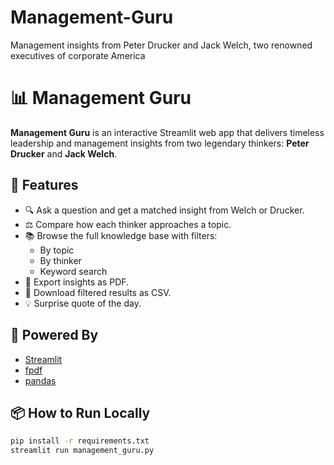 # Management-Guru
Management insights from Peter Drucker and Jack Welch, two renowned executives of corporate America
# 📊 Management Guru

**Management Guru** is an interactive Streamlit web app that delivers timeless leadership and management insights from two legendary thinkers: **Peter Drucker** and **Jack Welch**.

## 🚀 Features

- 🔍 Ask a question and get a matched insight from Welch or Drucker.
- ⚖️ Compare how each thinker approaches a topic.
- 📚 Browse the full knowledge base with filters:
  - By topic
  - By thinker
  - Keyword search
- 📄 Export insights as PDF.
- 📁 Download filtered results as CSV.
- 💡 Surprise quote of the day.

## 🧠 Powered By

- [Streamlit](https://streamlit.io)
- [fpdf](https://pyfpdf.readthedocs.io/)
- [pandas](https://pandas.pydata.org/)

## 📦 How to Run Locally

```bash
pip install -r requirements.txt
streamlit run management_guru.py
